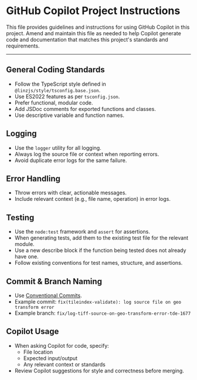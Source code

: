 # GitHub Copilot Project Instructions

This file provides guidelines and instructions for using GitHub Copilot in this project. Amend and maintain this file as needed to help Copilot generate code and documentation that matches this project's standards and requirements.

---

## General Coding Standards

- Follow the TypeScript style defined in `@linzjs/style/tsconfig.base.json`.
- Use ES2022 features as per `tsconfig.json`.
- Prefer functional, modular code.
- Add JSDoc comments for exported functions and classes.
- Use descriptive variable and function names.

## Logging

- Use the `logger` utility for all logging.
- Always log the source file or context when reporting errors.
- Avoid duplicate error logs for the same failure.

## Error Handling

- Throw errors with clear, actionable messages.
- Include relevant context (e.g., file name, operation) in error logs.

## Testing

- Use the `node:test` framework and `assert` for assertions.
- When generating tests, add them to the existing test file for the relevant module.
- Use a new describe block if the function being tested does not already have one.
- Follow existing conventions for test names, structure, and assertions.

## Commit & Branch Naming

- Use [Conventional Commits](https://www.conventionalcommits.org/en/v1.0.0/).
- Example commit: `fix(tileindex-validate): log source file on geo transform error`
- Example branch: `fix/log-tiff-source-on-geo-transform-error-tde-1677`

## Copilot Usage

- When asking Copilot for code, specify:
  - File location
  - Expected input/output
  - Any relevant context or standards
- Review Copilot suggestions for style and correctness before merging.
